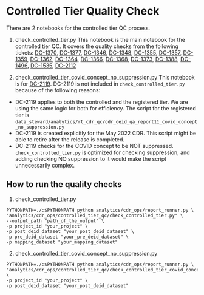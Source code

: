 # Controlled Tier Quality Check
There are 2 notebooks for the controlled tier QC process.

1. check_controlled_tier.py
This notebook is the main notebook for the controlled tier QC. It covers the quality checks from the following tickets:
[DC-1370](https://precisionmedicineinitiative.atlassian.net/browse/DC-1370), [DC-1377](https://precisionmedicineinitiative.atlassian.net/browse/DC-1377), [DC-1346](https://precisionmedicineinitiative.atlassian.net/browse/DC-1346), [DC-1348](https://precisionmedicineinitiative.atlassian.net/browse/DC-1348), [DC-1355](https://precisionmedicineinitiative.atlassian.net/browse/DC-1355), [DC-1357](https://precisionmedicineinitiative.atlassian.net/browse/DC-1357), [DC-1359](https://precisionmedicineinitiative.atlassian.net/browse/DC-1359), [DC-1362](https://precisionmedicineinitiative.atlassian.net/browse/DC-1362), [DC-1364](https://precisionmedicineinitiative.atlassian.net/browse/DC-1364), [DC-1366](https://precisionmedicineinitiative.atlassian.net/browse/DC-1366), 
[DC-1368](https://precisionmedicineinitiative.atlassian.net/browse/DC-1368), [DC-1373](https://precisionmedicineinitiative.atlassian.net/browse/DC-1373), [DC-1388](https://precisionmedicineinitiative.atlassian.net/browse/DC-1388), [DC-1496](https://precisionmedicineinitiative.atlassian.net/browse/DC-1496), [DC-1535](https://precisionmedicineinitiative.atlassian.net/browse/DC-1535), [DC-2112](https://precisionmedicineinitiative.atlassian.net/browse/DC-2112)

2. check_controlled_tier_covid_concept_no_suppression.py
This notebook is for [DC-2119](https://precisionmedicineinitiative.atlassian.net/browse/DC-2119). DC-2119 is not included in `check_controlled_tier.py` because of the following reasons:
- DC-2119 applies to both the controlled and the registered tier. We are using the same logic for both for efficiency. The script for the registered tier is `data_steward/analytics/rt_cdr_qc/cdr_deid_qa_report11_covid_concept_no_suppression.py`
- DC-2119 is created explicitly for the May 2022 CDR. This script might be able to retire after the release is completed.
- DC-2119 checks for the COVID concept to be NOT suppressed. `check_controlled_tier.py` is optimized for checking suppression, and adding checking NO suppression to it would make the script unnecessarily complex.
  
  
## How to run the quality checks
1. check_controlled_tier.py
```
PYTHONPATH=./:$PYTHONPATH python analytics/cdr_ops/report_runner.py \
"analytics/cdr_ops/controlled_tier_qc/check_controlled_tier.py" \
--output_path "path_of_the_output" \
-p project_id "your_project" \
-p post_deid_dataset "your_post_deid_dataset" \
-p pre_deid_dataset "your_pre_deid_dataset" \
-p mapping_dataset "your_mapping_dataset"
```
  

2. check_controlled_tier_covid_concept_no_suppression.py
```
PYTHONPATH=./:$PYTHONPATH python analytics/cdr_ops/report_runner.py \
"analytics/cdr_ops/controlled_tier_qc/check_controlled_tier_covid_concept_no_suppression.py" \
-p project_id "your_project" \
-p post_deid_dataset "your_post_deid_dataset"
```
